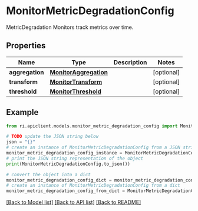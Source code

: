 # MonitorMetricDegradationConfig

MetricDegradation Monitors track metrics over time.

## Properties

Name | Type | Description | Notes
------------ | ------------- | ------------- | -------------
**aggregation** | [**MonitorAggregation**](MonitorAggregation.md) |  | [optional] 
**transform** | [**MonitorTransform**](MonitorTransform.md) |  | [optional] 
**threshold** | [**MonitorThreshold**](MonitorThreshold.md) |  | [optional] 

## Example

```python
from ri.apiclient.models.monitor_metric_degradation_config import MonitorMetricDegradationConfig

# TODO update the JSON string below
json = "{}"
# create an instance of MonitorMetricDegradationConfig from a JSON string
monitor_metric_degradation_config_instance = MonitorMetricDegradationConfig.from_json(json)
# print the JSON string representation of the object
print(MonitorMetricDegradationConfig.to_json())

# convert the object into a dict
monitor_metric_degradation_config_dict = monitor_metric_degradation_config_instance.to_dict()
# create an instance of MonitorMetricDegradationConfig from a dict
monitor_metric_degradation_config_from_dict = MonitorMetricDegradationConfig.from_dict(monitor_metric_degradation_config_dict)
```
[[Back to Model list]](../README.md#documentation-for-models) [[Back to API list]](../README.md#documentation-for-api-endpoints) [[Back to README]](../README.md)

